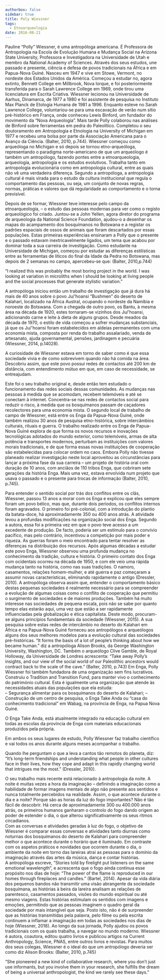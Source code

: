 ```yaml
---
authorbox: false
sidebar: true
title: Poly Wiessner
tags: 
  - Etnoarqueologia
date: 2016-08-21
---
```


Pauline “Polly” Wiessner, é uma antropóloga americana. É Professora de Antropologia na Escola de Evolução Humana e Mudança Social na Arizona State University, Professora e Investigadora na Universidade de Utah e membro da National Academy of Sciences.
Através dos seus estudos, une passado e presente, ciência e defesa de povos tradicionais na África e em Papua-Nova Guiné. 
Nasceu em 1947 e vive em Stowe, Vermont, no nordeste dos Estados Unidos da América.
Começou a estudar no, agora extinto, Bennett College em Millbrook, Nova Iorque, e foi posteriormente transferida para o Sarah Lawrence College em 1969, onde tirou uma licenciatura em Escrita Criativa. Wiessner lecionou na Universidade de Aarhus, Dinamarca, de 1977 a 1980 e foi assistente de pesquisa no Instituto Max Planck de Etologia Humana de 1981 a 1996. 
Enquanto esteve no Sarah Lawrence College, voluntariou-se para uma escavação de verão num sítio pré-histórico em França, onde conheceu Lewis Binford, um fundador do movimento da “Nova Arqueologia”. Mais tarde Polly colaborou nas análises de Binford sobre ferramentas em pedra do Paleolítico. Completou o seu doutoramento em Antropologia e Etnologia na University of Michigan em 1977 e recebeu uma bolsa  por parte da Associação Americana para o Avanço da Ciência. (Balter, 2010, p.744). 
Wiessner começou como arqueóloga no Michigan e só depois se tornou etno-arqueóloga, representando o paradigma norte-americano de que um arqueólogo é também  um antropólogo, fazendo pontes entre a etnoarqueologia, arqueologia, antropologia e os estudos evolutivos. 
Trabalha tanto em antropologia evolucionária como em antropologia cultural, entre as quais não vê uma verdadeira diferença. Segundo a antropóloga, a antropologia cultural é mais virada para o estudo da cultura institucional que regula o comportamento das pessoas, ou seja, um conjunto de novas regras, normas, práticas e valores que dá regularidade ao comportamento e o torna previsível.

Depois de se formar, Wiessner teve interesse pelo campo da etnoarqueologia, – o estudo das pessoas modernas para ver como o registo arqueológico foi criado. Juntou-se a John Yellen, agora diretor do programa de arqueologia da National Science Foundation, ajudou-o a desenhar os mapas do acampamento dos bosquímanos no Botswana e a registar os padrões espaciais de ossos de animais que foram descartados por essas populações. Estas primeiras experiências ensinaram a Polly que o presente e o passado estavam inextricavelmente ligados, um tema que acabou por dominar toda a sua carreira de investigação. Como estudante na Universidade de Michigan, começou por estudar as diferenças estilísticas entre as ferramentas de líticos do final da Idade da Pedra no Botswana, mas depois de 2 semanas no campo, apercebeu-se que: (Balter, 2010,p.744)

“I realized this was probably the most boring project in the world. I was looking at variation in microliths when I should be looking at living people and the social processes that generate stylistic variation.” 


A antropóloga iniciou então um trabalho de investigação que já dura há mais de 40 anos sobre o povo Ju/’hoansi  “Bushmen” do deserto de Kalahari, localizado na África Austral, ocupando o nordeste da Namíbia e noroeste do Botswana.
Com a chegada de outro povo, os Bantu, à mesma área na década de 1920, estes tornaram-se vizinhos dos  Ju/’hoansi, adicionando carne e leite à dieta de alguns grupos. Desde meados da década de 1970, o estilo de vida começou a sofrer mudanças substanciais, já que os Ju/'hoansi foram estabelecidos em aldeias permanentes com uma economia mista, composta por renda do trabalho assalariado, venda de artesanato, ajuda governamental, pensões, jardinagem e pecuária (Wiessner, 2014, p.14028).

A curiosidade de Wiessner estava em torno de saber como é que essa sociedade vivia e de como sobrevivem quando não há comida na área. Descobriu assim, que este povo possui redes de contactos até 200 km de distância, com entendimento mútuo em que, em caso de necessidade, se entreajudam.

Este foi o seu trabalho original e, desde então tem estudado o funcionamento das redes sociais dessas comunidades. As mudanças nas pessoas à medida que se acomodam, recebem telemóveis e até se conectam à internet. Concentra-se nas redes de contactos social para reduzir o risco, à medida que os bosquímanos passam de caçadores recolectores para uma economia mista.
O segundo local de trabalho de campo de Wiessner, está entre os Enga da Papua-Nova Guiné, onde também realizou 30 anos de pesquisa etno-histórica, sobre intercâmbios culturais, rituais e guerra. 
O trabalho realizado entre os Enga de Papua-Nova Guiné explora de que forma os novos recursos e inovações tecnológicas adotados do mundo exterior, como telemóveis, armas de alta potência e transportes modernos, perturbam as instituições com valores morais tradicionais, e de que forma essas novas instituições de cooperação são estabelecidas para colocar ordem no caos.
Embora Polly não tivesse planeado realizar investigação neste local aproveitou as circunstâncias para lançar a próxima fase da sua carreira – um projeto de história oral com duração de 10 anos, com anciãos de 110 tribos Enga, que cobriram sete gerações da história Enga. Mais uma vez, estava envolvida num projeto que usava o passado e o presente para trocas de informação (Balter, 2010, p.745).

Para entender o sentido social por trás dos conflitos entre os clãs, Wiessner, passou 13 anos a morar com os Enga e explicou que eles sempre foram um povo bélico, mas que, durante dois períodos, os conflitos internos foram agravados. O primeiro foi pré-colonial, com a introdução do plantio da batata-doce, há aproximadamente 350 ou 400 anos atrás. A atividade levou a profundas modificações na organização social dos Enga. Segundo a autora, essa foi a primeira vez em que o povo teve acesso a um excedente de produção. De facto, poderia ser um estímulo para o convívio pacífico, mas pelo contrário, incentivou a competição por mais poder e riqueza. As guerras foram o meio encontrado para tentar resolver as diferenças na distribuição dos recursos. 
Após algumas décadas a estudar este povo Enga, Wiessner observou uma profunda mudança no conhecimento da tradição, cultura e história. O primeiro contato dos Enga com ocidentais ocorreu na década de 1950, e com ele veio uma rápida mudança tanto na história, como nas suas tradições. O namoro, casamentos, relações homem-mulher, e até guerra e paz começaram a assumir novas características, eliminando rapidamente o antigo (Dressler, 2010).
A antropóloga observa assim que, entender o comportamento básico destas pequenas sociedades é realmente necessário para se compreender a evolução de algumas coisas como o conflito de cooperação que permitiu o surgimento de sociedades e de maiores produções. Também há muito interesse nas sociedades de pequena escala, pois não se sabe por quanto tempo elas estarão aqui, uma vez que estão a ser rapidamente influenciadas pela globalização e ética capitalista. Deste modo, procuram-se alguns princípios fundamentais da sociedade (Wiessner, 2015).
A sua pesquisa sobre estas redes de intercâmbio no deserto do Kalahari em África e na Papua-Nova Guiné forneceu aos antropólogos e arqueólogos alguns dos seus melhores modelos para a evolução cultural das sociedades pré-históricas. “It forms the basis of a lot of people’s thinking about how we became human.” diz a antropóloga Alison Brooks, da George Washington University, Washington, DC.
 Também o arqueólogo Clive Gamble, de Royal Holloway, da Universidade de Londres acrescenta: “Take away Polly’s insights, and our view of the social world of our Paleolithic ancestors would contract back to the scale of the cave.”  (Balter, 2010, p.743)
Em Enga, Polly Wiessner foi também fundadora de uma organização sem fins lucrativos. Construiu o Tradition and Transition Fund, para manter vivo o conhecimento do património cultural. 
Esta é igualmente uma organização que atende às necessidades atuais das populações que ela estuda: 	
– Segurança alimentar para os bosquímanos do deserto de Kalahari;
– Construção de um centro de pesquisa, o Enga Take Anda ou “casa do conhecimento tradicional” em Wabag, na província de Enga, na Papua Nova Guiné.

O Enga Take Anda, está atualmente integrado na educação cultural em todas as escolas da província de Enga com materiais educacionais produzidos pela própria.

Em ambos os seus lugares de estudo, Polly Wiessner faz trabalho científico e vai todos os anos durante alguns meses acompanhar o trabalho.

Quando lhe perguntam o que a leva a cantos tão remotos do planeta, diz: “It’s long-term friendships and understanding what people in other cultures face in their lives, how they cope and adapt in this rapidly changing world that intrigues me the most.” (Dressler, 2010).

O seu trabalho mais recente está relacionado à antropologia da noite. A noite é muitas vezes a hora da imaginação – definindo a imaginação como a habilidade de formar imagens mentais de algo não presente aos sentidos e nunca totalmente percebidos na realidade. Assim, o  que acontece durante o dia e a noite? Porque são as horas da luz do fogo importantes? Não é tão fácil de descobrir. Há cerca de aproximadamente 300 ou 400.000 anos atrás, os primeiros humanos ganharam o controlo do fogo dando origem ao poder de estender o dia, o que alterou significativamente os seus ritmos circadianos.  
Com as conversas e atividades geradas à luz do fogo, o objetivo de Wiessner é comparar essas conversas e atividades tanto diurnas como noturnas dos bosquímanos do deserto de Kalahari para compreender melhor o que acontece durante o horário que é iluminado. Em contraste com os aspetos práticos e novidades que ocorrem durante o dia, o ambiente da noite em torno das lareiras atrai as pessoas para o domínio da imaginação através das artes da música, dança e contar histórias.  
A antropóloga escreve, “Stories told by firelight put listeners on the same emotional wavelength”, e acrescenta que o fogo ainda continua esse propósito nos dias de hoje: “The power of the flame is reproduced in our homes through fireplaces and candles.” (Bartel, 2014).
Apesar da vida diária dos pequenos bandos não transmitir uma visão abrangente da sociedade bosquímana, as histórias à beira da lareira analisam as relações de parentesco, casamentos passados, visões do mundo espiritual ou até mesmo viagens. Estas histórias estimulam os sentidos com imagens e emoções, permitindo que as pessoas imaginem o quadro geral da sociedade por mais intangível que seja. Posto isto, não é de surpreender que as histórias transmitidas pela palavra, pelo filme ou pela escrita continuem a inflamar a imaginação em todas as sociedades nos dias de hoje (Wiessner, 2018).
Ao longo da sua jornada, Polly ajudou os povos tradicionais com os quais trabalha, a navegar no mundo moderno.
Wiessner é autora, coautora, editou quatro livros e publicou artigos na Current Anthropology, Science, PNAS, entre outros livros e revistas. Para muitos dos seus colegas, Wiessner é o ideal do que um antropólogo deveria ser como diz Alison Brooks: (Balter, 2010, p.745)

“She pioneered a new kind of collaborative research, where you don’t just use informants, but you involve them in your research, she fulfills the dream of being a universal anthropologist, the kind we rarely see these days.”
